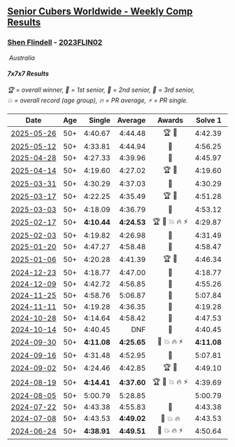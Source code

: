 <style>table {white-space: nowrap;}</style>
<link rel="stylesheet" type="text/css" href="/scw-comp/css/flags.css" />

## [Senior Cubers Worldwide - Weekly Comp Results](/scw-comp/results/)
### [Shen Flindell](README.md) - [2023FLIN02](https://www.worldcubeassociation.org/persons/2023FLIN02?event=777)

<i class="flag flag-AU" />&nbsp;Australia

#### 7x7x7 Results

<span style="white-space: nowrap;">🏆 = overall winner</span>, <span style="white-space: nowrap;">🥇 = 1st senior</span>, <span style="white-space: nowrap;">🥈 = 2nd senior</span>, <span style="white-space: nowrap;">🥉 = 3rd senior</span>, <span style="white-space: nowrap;">💥 = overall record (age group)</span>, <span style="white-space: nowrap;">🔥 = PR average</span>, <span style="white-space: nowrap;">⚡ = PR single</span>.

| Date | Age | Single | Average | Awards | Solve 1 | Solve 2 | Solve 3 | Video |
| :--: | :--: | --: | --: | :--: | --: | --: | --: | :-- |
| [2025-05-26](../../results/2025-05-26/777.md) | 50+ | 4:40.67 | 4:44.48 | 🏆 🥇 | 4:42.39 | 4:40.67 | 4:50.38 | [Desktop](https://www.facebook.com/events/682673204539262/permalink/687150814091501) / [Mobile](https://m.facebook.com/events/682673204539262?view=permalink&id=687150814091501) |
| [2025-05-12](../../results/2025-05-12/777.md) | 50+ | 4:33.81 | 4:44.94 | 🥉 | 4:56.25 | 4:33.81 | 4:44.77 | [Desktop](https://www.facebook.com/events/1048583683851881/permalink/1053968933313356) / [Mobile](https://m.facebook.com/events/1048583683851881?view=permalink&id=1053968933313356) |
| [2025-04-28](../../results/2025-04-28/777.md) | 50+ | 4:27.33 | 4:39.96 | 🥉 | 4:45.97 | 4:46.57 | 4:27.33 | [Desktop](https://www.facebook.com/events/1377117046816998/permalink/1383173766211326) / [Mobile](https://m.facebook.com/events/1377117046816998?view=permalink&id=1383173766211326) |
| [2025-04-14](../../results/2025-04-14/777.md) | 50+ | 4:19.60 | 4:27.02 | 🏆 🥇 | 4:19.60 | 4:35.97 | 4:25.49 | [Desktop](https://www.facebook.com/events/557740544015249/permalink/563377810118189) / [Mobile](https://m.facebook.com/events/557740544015249?view=permalink&id=563377810118189) |
| [2025-03-31](../../results/2025-03-31/777.md) | 50+ | 4:30.29 | 4:37.03 | 🥈 | 4:30.29 | 4:49.61 | 4:31.19 | [Desktop](https://www.facebook.com/events/1215716510554915/permalink/1224770869649479) / [Mobile](https://m.facebook.com/events/1215716510554915?view=permalink&id=1224770869649479) |
| [2025-03-17](../../results/2025-03-17/777.md) | 50+ | 4:22.25 | 4:35.49 | 🏆 🥇 | 4:51.28 | 4:32.95 | 4:22.25 | [Desktop](https://www.facebook.com/events/640124968972990/permalink/647241218261365) / [Mobile](https://m.facebook.com/events/640124968972990?view=permalink&id=647241218261365) |
| [2025-03-03](../../results/2025-03-03/777.md) | 50+ | 4:18.09 | 4:36.79 | 🥈 | 4:53.12 | 4:39.17 | 4:18.09 | [Desktop](https://www.facebook.com/events/1658275441710851/permalink/1662795591258836) / [Mobile](https://m.facebook.com/events/1658275441710851?view=permalink&id=1662795591258836) |
| [2025-02-17](../../results/2025-02-17/777.md) | 50+ | **4:10.44** | **4:24.53** | 🏆 🥇 💥 🔥 ⚡ | 4:29.87 | 4:33.28 | **4:10.44** | [Desktop](https://www.facebook.com/745394767/videos/638761358752938) / [Mobile](https://m.facebook.com/745394767/videos/638761358752938) |
| [2025-02-03](../../results/2025-02-03/777.md) | 50+ | 4:19.82 | 4:26.98 | 🥈 | 4:31.49 | 4:29.64 | 4:19.82 | [Desktop](https://www.facebook.com/745394767/videos/1151224613051965) / [Mobile](https://m.facebook.com/745394767/videos/1151224613051965) |
| [2025-01-20](../../results/2025-01-20/777.md) | 50+ | 4:47.27 | 4:58.48 | 🥈 | 4:58.47 | 4:47.27 | 5:09.70 | [Desktop](https://www.facebook.com/745394767/videos/3911441135767100) / [Mobile](https://m.facebook.com/745394767/videos/3911441135767100) |
| [2025-01-06](../../results/2025-01-06/777.md) | 50+ | 4:20.28 | 4:41.39 | 🏆 🥇 | 4:46.34 | 4:20.28 | 4:57.56 | [Desktop](https://www.facebook.com/745394767/videos/564335779920731) / [Mobile](https://m.facebook.com/745394767/videos/564335779920731) |
| [2024-12-23](../../results/2024-12-23/777.md) | 50+ | 4:18.77 | 4:47.00 | 🥈 | 4:18.77 | 4:48.20 | 5:14.04 | [Desktop](https://www.facebook.com/745394767/videos/1305757324089114) / [Mobile](https://m.facebook.com/745394767/videos/1305757324089114) |
| [2024-12-09](../../results/2024-12-09/777.md) | 50+ | 4:42.72 | 4:56.85 | 🥉 | 4:55.26 | 5:12.57 | 4:42.72 | [Desktop](https://www.facebook.com/745394767/videos/859060476435854) / [Mobile](https://m.facebook.com/745394767/videos/859060476435854) |
| [2024-11-25](../../results/2024-11-25/777.md) | 50+ | 4:58.76 | 5:06.87 | 🥉 | 5:07.84 | 5:14.01 | 4:58.76 | [Desktop](https://www.facebook.com/745394767/videos/2046050842534793) / [Mobile](https://m.facebook.com/745394767/videos/2046050842534793) |
| [2024-11-11](../../results/2024-11-11/777.md) | 50+ | 4:19.28 | 4:36.35 | 🥈 | 4:19.28 | 4:41.00 | 4:48.77 | [Desktop](https://www.facebook.com/745394767/videos/1395108131467967) / [Mobile](https://m.facebook.com/745394767/videos/1395108131467967) |
| [2024-10-28](../../results/2024-10-28/777.md) | 50+ | 4:14.64 | 4:58.42 | 🥉 | 4:47.53 | 4:14.64 | 5:53.10 | [Desktop](https://www.facebook.com/745394767/videos/794307596114097) / [Mobile](https://m.facebook.com/745394767/videos/794307596114097) |
| [2024-10-14](../../results/2024-10-14/777.md) | 50+ | 4:40.45 | DNF | 🥉 | 4:40.45 | 4:45.53 | DNF | [Desktop](https://www.facebook.com/745394767/videos/1746571839436898) / [Mobile](https://m.facebook.com/745394767/videos/1746571839436898) |
| [2024-09-30](../../results/2024-09-30/777.md) | 50+ | **4:11.08** | **4:25.65** | 🥈 💥 🔥 ⚡ | **4:11.08** | 4:30.22 | 4:35.66 | [Desktop](https://www.facebook.com/745394767/videos/1993203487792438) / [Mobile](https://m.facebook.com/745394767/videos/1993203487792438) |
| [2024-09-16](../../results/2024-09-16/777.md) | 50+ | 4:31.48 | 4:52.95 | 🥈 | 5:07.81 | 4:31.48 | 4:59.55 | [Desktop](https://www.facebook.com/745394767/videos/874214041002147) / [Mobile](https://m.facebook.com/745394767/videos/874214041002147) |
| [2024-09-02](../../results/2024-09-02/777.md) | 50+ | 4:24.46 | 4:42.85 | 🏆 🥇 | 4:49.10 | 4:55.00 | 4:24.46 | [Desktop](https://www.facebook.com/745394767/videos/3724325967826582) / [Mobile](https://m.facebook.com/745394767/videos/3724325967826582) |
| [2024-08-19](../../results/2024-08-19/777.md) | 50+ | **4:14.41** | **4:37.60** | 🏆 🥇 💥 🔥 ⚡ | 4:39.69 | **4:14.41** | 4:58.69 | [Desktop](https://www.facebook.com/745394767/videos/3009707042505640) / [Mobile](https://m.facebook.com/745394767/videos/3009707042505640) |
| [2024-08-05](../../results/2024-08-05/777.md) | 50+ | 5:00.79 | 5:28.85 |  | 5:00.79 | 5:24.33 | 6:01.43 | [Desktop](https://www.facebook.com/745394767/videos/1013357320235135) / [Mobile](https://m.facebook.com/745394767/videos/1013357320235135) |
| [2024-07-22](../../results/2024-07-22/777.md) | 50+ | 4:43.38 | 4:55.83 | 🥈 | 4:43.38 | 5:08.67 | 4:55.44 | [Desktop](https://www.facebook.com/events/785148847162745/permalink/790802646597365) / [Mobile](https://m.facebook.com/events/785148847162745?view=permalink&id=790802646597365) |
| [2024-07-08](../../results/2024-07-08/777.md) | 50+ | 4:43.53 | **4:49.02** | 🥈 💥 🔥 | 4:43.53 | 4:55.68 | 4:47.84 | [Desktop](https://www.facebook.com/745394767/videos/496217493094606) / [Mobile](https://m.facebook.com/745394767/videos/496217493094606) |
| [2024-06-24](../../results/2024-06-24/777.md) | 50+ | **4:38.91** | **4:49.51** | 🥉 💥 🔥 ⚡ | 4:50.64 | 4:58.99 | **4:38.91** | [Desktop](https://www.facebook.com/745394767/videos/1375259303865056) / [Mobile](https://m.facebook.com/745394767/videos/1375259303865056) |


<!-- Global site tag (gtag.js) - Google Analytics -->
<script async src="https://www.googletagmanager.com/gtag/js?id=UA-86348435-3"></script>
<script>window.dataLayer = window.dataLayer || []; function gtag() {dataLayer.push(arguments);} gtag('js', new Date()); gtag('config', 'UA-86348435-3');</script>
